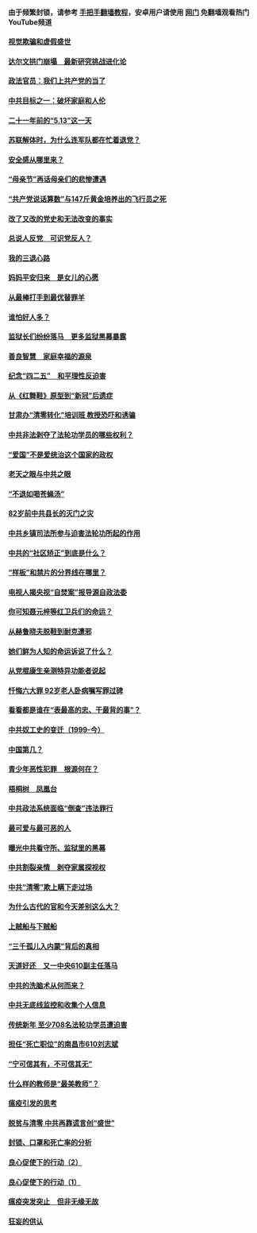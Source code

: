 #### 由于频繁封锁，请参考 [手把手翻墙教程](https://github.com/gfw-breaker/guides/wiki/)，安卓用户请使用 [网门](https://github.com/gfw-breaker/nogfw/blob/master/dl.md?t=06022301) 免翻墙观看热门YouTube频道 

#### [视觉欺骗和虚假盛世](../pages/19/426443.md?t=06022301) 

#### [达尔文拱门崩塌　最新研究挑战进化论](../pages/19/426009.md?t=06022301) 

#### [政法官员：我们上共产党的当了](../pages/19/425351.md?t=06022301) 

#### [中共目标之一：破坏家庭和人伦](../pages/19/424454.md?t=06022301) 

#### [二十一年前的“5.13”这一天](../pages/19/424814.md?t=06022301) 

#### [苏联解体时，为什么连军队都在忙着退党？](../pages/19/424335.md?t=06022301) 

#### [安全感从哪里来？](../pages/19/424336.md?t=06022301) 

#### [“母亲节”再话母亲们的悲惨遭遇](../pages/19/424234.md?t=06022301) 

#### [“共产党说话算数”与147斤黄金培养出的飞行员之死](../pages/19/424115.md?t=06022301) 

#### [改了又改的党史和无法改变的事实](../pages/19/424037.md?t=06022301) 

#### [总说人反党　可识党反人？](../pages/19/423820.md?t=06022301) 

#### [我的三退心路](../pages/19/423876.md?t=06022301) 

#### [妈妈平安归来　是女儿的心愿](../pages/19/423947.md?t=06022301) 

#### [从最棒打手到最优替罪羊](../pages/19/423819.md?t=06022301) 

#### [谁怕好人多？](../pages/19/423774.md?t=06022301) 

#### [监狱长们纷纷落马　更多监狱黑幕暴露](../pages/19/423787.md?t=06022301) 

#### [善良智慧　家庭幸福的源泉](../pages/19/423632.md?t=06022301) 

#### [纪念“四二五”　和平理性反迫害](../pages/19/423660.md?t=06022301) 

#### [从《红舞鞋》原型到“新冠”后遗症](../pages/19/423509.md?t=06022301) 

#### [甘肃办“清零转化”培训班 教授恐吓和诱骗](../pages/19/423498.md?t=06022301) 

#### [中共非法剥夺了法轮功学员的哪些权利？](../pages/19/423392.md?t=06022301) 

#### [“爱国”不是爱统治这个国家的政权](../pages/19/423029.md?t=06022301) 

#### [老天之眼与中共之眼](../pages/19/423378.md?t=06022301) 

#### [“不退如喝苍蝇汤”](../pages/19/423287.md?t=06022301) 

#### [82岁前中共县长的灭门之灾](../pages/19/423055.md?t=06022301) 

#### [中共乡镇司法所参与迫害法轮功所起的作用](../pages/19/423064.md?t=06022301) 

#### [中共的“社区矫正”到底是什么？](../pages/19/422870.md?t=06022301) 

#### [“样板”和禁片的分界线在哪里？](../pages/19/422704.md?t=06022301) 

#### [电视人揭央视“自焚案”报导源自政法委](../pages/19/422770.md?t=06022301) 

#### [你可知聂元梓等红卫兵们的命运？](../pages/19/422848.md?t=06022301) 

#### [从赫鲁晓夫脱鞋到耐克遭邪](../pages/19/422826.md?t=06022301) 

#### [她们鲜为人知的命运诉说了什么？](../pages/19/422754.md?t=06022301) 

#### [从党棍康生亲测特异功能者说起](../pages/19/422657.md?t=06022301) 

#### [忏悔六大罪 92岁老人卧病嘱写罪过碑](../pages/19/422750.md?t=06022301) 

#### [看看都是谁在“表最高的忠、干最背的事”？](../pages/19/422703.md?t=06022301) 

#### [中共奴工史的变迁（1999-今）](../pages/19/422656.md?t=06022301) 

#### [中国第几？](../pages/19/422496.md?t=06022301) 

#### [青少年恶性犯罪　根源何在？](../pages/19/422449.md?t=06022301) 

#### [梧桐树　凤凰台](../pages/19/422442.md?t=06022301) 

#### [中共政法系统面临“倒查”违法罪行](../pages/19/422497.md?t=06022301) 

#### [最可爱与最可恶的人](../pages/19/422448.md?t=06022301) 

#### [曝光中共看守所、监狱里的黑幕](../pages/19/422390.md?t=06022301) 

#### [中共割裂亲情　剥夺家属探视权](../pages/19/422364.md?t=06022301) 

#### [中共“清零”欺上瞒下走过场](../pages/19/422306.md?t=06022301) 

#### [为什么古代的官和今天差别这么大？](../pages/19/422228.md?t=06022301) 

#### [上贼船与下贼船](../pages/19/422276.md?t=06022301) 

#### [“三千孤儿入内蒙”背后的真相](../pages/19/422229.md?t=06022301) 

#### [天道好还　又一中央610副主任落马](../pages/19/422155.md?t=06022301) 

#### [中共的洗脑术从何而来？](../pages/19/422154.md?t=06022301) 

#### [中共无底线监控和收集个人信息](../pages/19/422039.md?t=06022301) 

#### [传统新年 至少708名法轮功学员遭迫害](../pages/19/421946.md?t=06022301) 

#### [担任“死亡职位”的南昌市610刘志斌](../pages/19/421957.md?t=06022301) 

#### [“宁可信其有，不可信其无”](../pages/19/421691.md?t=06022301) 

#### [什么样的教师是“最美教师”？](../pages/19/421755.md?t=06022301) 

#### [瘟疫引发的思考](../pages/19/421594.md?t=06022301) 

#### [脱贫与清零 中共再靠谎言创“盛世”](../pages/19/421590.md?t=06022301) 

#### [封锁、口罩和死亡率的分析](../pages/19/421495.md?t=06022301) 

#### [良心促使下的行动（2）](../pages/19/421361.md?t=06022301) 

#### [良心促使下的行动（1）](../pages/19/421302.md?t=06022301) 

#### [瘟疫突发突止　但非无缘无故](../pages/19/421281.md?t=06022301) 

#### [狂妄的供认](../pages/19/421199.md?t=06022301) 

